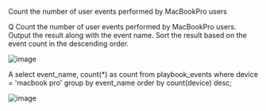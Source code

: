 Count the number of user events performed by MacBookPro users

Q
Count the number of user events performed by MacBookPro users.
Output the result along with the event name.
Sort the result based on the event count in the descending order.

![image](https://user-images.githubusercontent.com/50389985/227765533-896736bb-e6a6-47f9-9198-ec20c293c340.png)

A
select event_name, count(*) as count
from playbook_events
where device = 'macbook pro'
group by event_name
order by count(device) desc;

![image](https://user-images.githubusercontent.com/50389985/227765559-86fe0d94-8221-4a06-8ab0-8a29d3524e62.png)
